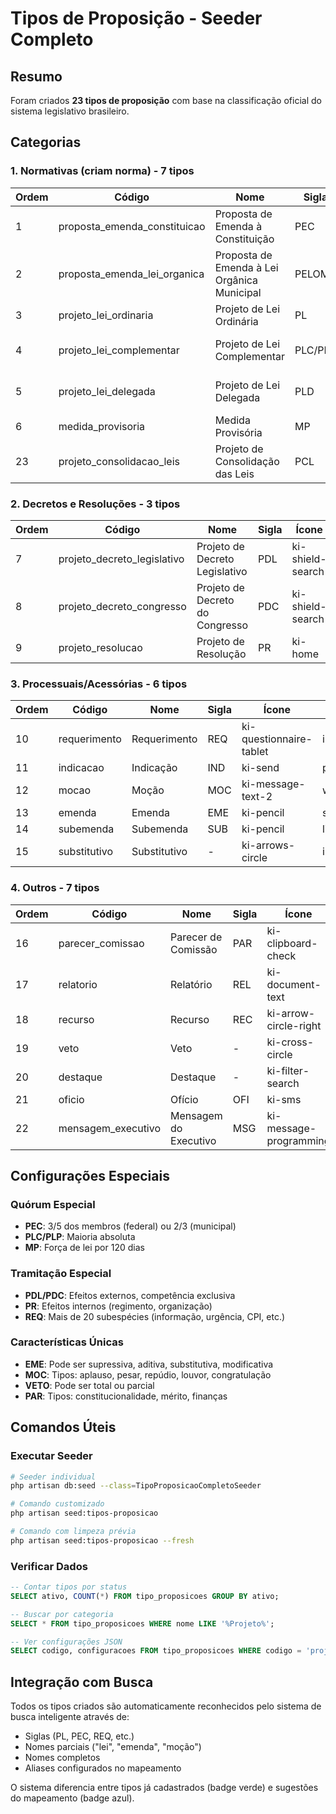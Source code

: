 # Tipos de Proposição - Seeder Completo

## Resumo
Foram criados **23 tipos de proposição** com base na classificação oficial do sistema legislativo brasileiro.

## Categorias

### 1. Normativas (criam norma) - 7 tipos
| Ordem | Código | Nome | Sigla | Ícone | Cor |
|-------|--------|------|-------|-------|-----|
| 1 | proposta_emenda_constituicao | Proposta de Emenda à Constituição | PEC | ki-shield-tick | danger |
| 2 | proposta_emenda_lei_organica | Proposta de Emenda à Lei Orgânica Municipal | PELOM | ki-shield-tick | danger |
| 3 | projeto_lei_ordinaria | Projeto de Lei Ordinária | PL | ki-document | primary |
| 4 | projeto_lei_complementar | Projeto de Lei Complementar | PLC/PLP | ki-document-edit | info |
| 5 | projeto_lei_delegada | Projeto de Lei Delegada | PLD | ki-document-folder | secondary |
| 6 | medida_provisoria | Medida Provisória | MP | ki-time | warning |
| 23 | projeto_consolidacao_leis | Projeto de Consolidação das Leis | PCL | ki-book | secondary |

### 2. Decretos e Resoluções - 3 tipos
| Ordem | Código | Nome | Sigla | Ícone | Cor |
|-------|--------|------|-------|-------|-----|
| 7 | projeto_decreto_legislativo | Projeto de Decreto Legislativo | PDL | ki-shield-search | success |
| 8 | projeto_decreto_congresso | Projeto de Decreto do Congresso | PDC | ki-shield-search | success |
| 9 | projeto_resolucao | Projeto de Resolução | PR | ki-home | dark |

### 3. Processuais/Acessórias - 6 tipos
| Ordem | Código | Nome | Sigla | Ícone | Cor |
|-------|--------|------|-------|-------|-----|
| 10 | requerimento | Requerimento | REQ | ki-questionnaire-tablet | info |
| 11 | indicacao | Indicação | IND | ki-send | primary |
| 12 | mocao | Moção | MOC | ki-message-text-2 | warning |
| 13 | emenda | Emenda | EME | ki-pencil | secondary |
| 14 | subemenda | Subemenda | SUB | ki-pencil | light |
| 15 | substitutivo | Substitutivo | - | ki-arrows-circle | info |

### 4. Outros - 7 tipos
| Ordem | Código | Nome | Sigla | Ícone | Cor |
|-------|--------|------|-------|-------|-----|
| 16 | parecer_comissao | Parecer de Comissão | PAR | ki-clipboard-check | success |
| 17 | relatorio | Relatório | REL | ki-document-text | dark |
| 18 | recurso | Recurso | REC | ki-arrow-circle-right | danger |
| 19 | veto | Veto | - | ki-cross-circle | danger |
| 20 | destaque | Destaque | - | ki-filter-search | warning |
| 21 | oficio | Ofício | OFI | ki-sms | primary |
| 22 | mensagem_executivo | Mensagem do Executivo | MSG | ki-message-programming | info |

## Configurações Especiais

### Quórum Especial
- **PEC**: 3/5 dos membros (federal) ou 2/3 (municipal)
- **PLC/PLP**: Maioria absoluta
- **MP**: Força de lei por 120 dias

### Tramitação Especial
- **PDL/PDC**: Efeitos externos, competência exclusiva
- **PR**: Efeitos internos (regimento, organização)
- **REQ**: Mais de 20 subespécies (informação, urgência, CPI, etc.)

### Características Únicas
- **EME**: Pode ser supressiva, aditiva, substitutiva, modificativa
- **MOC**: Tipos: aplauso, pesar, repúdio, louvor, congratulação
- **VETO**: Pode ser total ou parcial
- **PAR**: Tipos: constitucionalidade, mérito, finanças

## Comandos Úteis

### Executar Seeder
```bash
# Seeder individual
php artisan db:seed --class=TipoProposicaoCompletoSeeder

# Comando customizado
php artisan seed:tipos-proposicao

# Comando com limpeza prévia
php artisan seed:tipos-proposicao --fresh
```

### Verificar Dados
```sql
-- Contar tipos por status
SELECT ativo, COUNT(*) FROM tipo_proposicoes GROUP BY ativo;

-- Buscar por categoria
SELECT * FROM tipo_proposicoes WHERE nome LIKE '%Projeto%';

-- Ver configurações JSON
SELECT codigo, configuracoes FROM tipo_proposicoes WHERE codigo = 'projeto_lei_ordinaria';
```

## Integração com Busca

Todos os tipos criados são automaticamente reconhecidos pelo sistema de busca inteligente através de:
- Siglas (PL, PEC, REQ, etc.)
- Nomes parciais ("lei", "emenda", "moção")
- Nomes completos
- Aliases configurados no mapeamento

O sistema diferencia entre tipos já cadastrados (badge verde) e sugestões do mapeamento (badge azul).